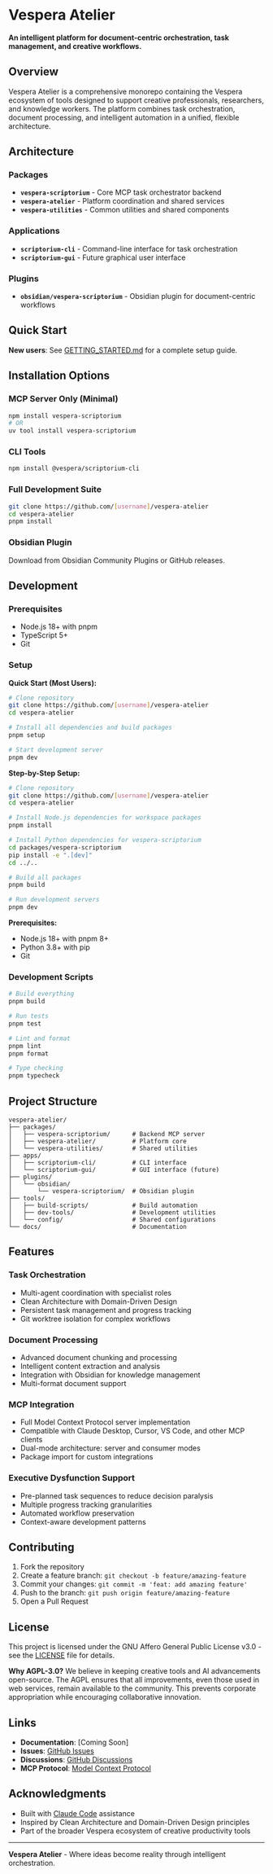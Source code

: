 # Vespera Atelier

**An intelligent platform for document-centric orchestration, task management, and creative workflows.**

## Overview

Vespera Atelier is a comprehensive monorepo containing the Vespera ecosystem of tools designed to support creative professionals, researchers, and knowledge workers. The platform combines task orchestration, document processing, and intelligent automation in a unified, flexible architecture.

## Architecture

### Packages
- **`vespera-scriptorium`** - Core MCP task orchestrator backend
- **`vespera-atelier`** - Platform coordination and shared services  
- **`vespera-utilities`** - Common utilities and shared components

### Applications
- **`scriptorium-cli`** - Command-line interface for task orchestration
- **`scriptorium-gui`** - Future graphical user interface

### Plugins
- **`obsidian/vespera-scriptorium`** - Obsidian plugin for document-centric workflows

## Quick Start

**New users**: See [GETTING_STARTED.md](GETTING_STARTED.md) for a complete setup guide.

## Installation Options

### MCP Server Only (Minimal)
```bash
npm install vespera-scriptorium
# OR
uv tool install vespera-scriptorium
```

### CLI Tools
```bash
npm install @vespera/scriptorium-cli
```

### Full Development Suite
```bash
git clone https://github.com/[username]/vespera-atelier
cd vespera-atelier
pnpm install
```

### Obsidian Plugin
Download from Obsidian Community Plugins or GitHub releases.

## Development

### Prerequisites
- Node.js 18+ with pnpm
- TypeScript 5+
- Git

### Setup

**Quick Start (Most Users):**
```bash
# Clone repository
git clone https://github.com/[username]/vespera-atelier
cd vespera-atelier

# Install all dependencies and build packages
pnpm setup

# Start development server
pnpm dev
```

**Step-by-Step Setup:**
```bash
# Clone repository
git clone https://github.com/[username]/vespera-atelier
cd vespera-atelier

# Install Node.js dependencies for workspace packages
pnpm install

# Install Python dependencies for vespera-scriptorium
cd packages/vespera-scriptorium
pip install -e ".[dev]"
cd ../..

# Build all packages
pnpm build

# Run development servers
pnpm dev
```

**Prerequisites:**
- Node.js 18+ with pnpm 8+
- Python 3.8+ with pip
- Git

### Development Scripts
```bash
# Build everything
pnpm build

# Run tests
pnpm test

# Lint and format
pnpm lint
pnpm format

# Type checking
pnpm typecheck
```

## Project Structure

```
vespera-atelier/
├── packages/
│   ├── vespera-scriptorium/      # Backend MCP server
│   ├── vespera-atelier/          # Platform core
│   └── vespera-utilities/        # Shared utilities
├── apps/
│   ├── scriptorium-cli/          # CLI interface
│   └── scriptorium-gui/          # GUI interface (future)
├── plugins/
│   └── obsidian/
│       └── vespera-scriptorium/  # Obsidian plugin
├── tools/
│   ├── build-scripts/            # Build automation
│   ├── dev-tools/                # Development utilities
│   └── config/                   # Shared configurations
└── docs/                         # Documentation
```

## Features

### Task Orchestration
- Multi-agent coordination with specialist roles
- Clean Architecture with Domain-Driven Design
- Persistent task management and progress tracking
- Git worktree isolation for complex workflows

### Document Processing
- Advanced document chunking and processing
- Intelligent content extraction and analysis
- Integration with Obsidian for knowledge management
- Multi-format document support

### MCP Integration
- Full Model Context Protocol server implementation
- Compatible with Claude Desktop, Cursor, VS Code, and other MCP clients
- Dual-mode architecture: server and consumer modes
- Package import for custom integrations

### Executive Dysfunction Support
- Pre-planned task sequences to reduce decision paralysis
- Multiple progress tracking granularities
- Automated workflow preservation
- Context-aware development patterns

## Contributing

1. Fork the repository
2. Create a feature branch: `git checkout -b feature/amazing-feature`
3. Commit your changes: `git commit -m 'feat: add amazing feature'`
4. Push to the branch: `git push origin feature/amazing-feature`
5. Open a Pull Request

## License

This project is licensed under the GNU Affero General Public License v3.0 - see the [LICENSE](LICENSE) file for details.

**Why AGPL-3.0?** We believe in keeping creative tools and AI advancements open-source. The AGPL ensures that all improvements, even those used in web services, remain available to the community. This prevents corporate appropriation while encouraging collaborative innovation.

## Links

- **Documentation**: [Coming Soon]
- **Issues**: [GitHub Issues](https://github.com/[username]/vespera-atelier/issues)
- **Discussions**: [GitHub Discussions](https://github.com/[username]/vespera-atelier/discussions)
- **MCP Protocol**: [Model Context Protocol](https://modelcontextprotocol.io/)

## Acknowledgments

- Built with [Claude Code](https://claude.ai/code) assistance
- Inspired by Clean Architecture and Domain-Driven Design principles
- Part of the broader Vespera ecosystem of creative productivity tools

---

**Vespera Atelier** - Where ideas become reality through intelligent orchestration.